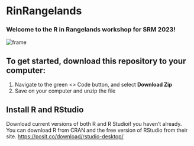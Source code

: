 # RinRangelands
### Welcome to the R in Rangelands workshop for SRM 2023! 
![frame](https://user-images.githubusercontent.com/90009778/216129161-e868c196-da36-4d27-b01f-29ccbe0e139a.png)

## To get started, download this repository to your computer: 
1. Navigate to the green <> Code button, and select **Download Zip**
2. Save on your computer and unzip the file

## Install R and RStudio
Download current versions of both R and R Studioif you haven’t already. You can download R from CRAN and the free version of RStudio from their site. 
https://posit.co/download/rstudio-desktop/
